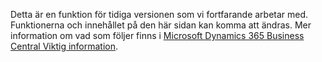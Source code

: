 Detta är en funktion för tidiga versionen som vi fortfarande arbetar med. Funktionerna och innehållet på den här sidan kan komma att ändras. Mer information om vad som följer finns i [Microsoft Dynamics 365 Business Central Viktig information](/dynamics365/release-plans/).
